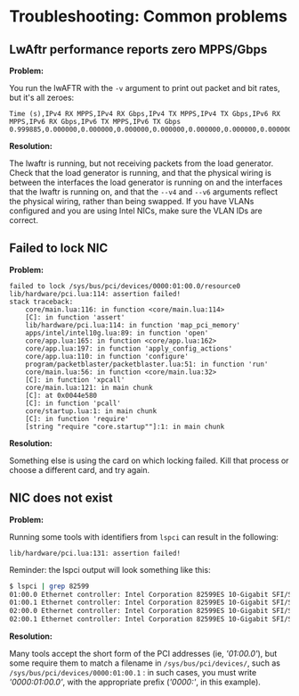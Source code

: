 # Troubleshooting: Common problems

## LwAftr performance reports zero MPPS/Gbps

**Problem:**

You run the lwAFTR with the `-v` argument to print out packet and bit rates, but it's all zeroes:

```
Time (s),IPv4 RX MPPS,IPv4 RX Gbps,IPv4 TX MPPS,IPv4 TX Gbps,IPv6 RX MPPS,IPv6 RX Gbps,IPv6 TX MPPS,IPv6 TX Gbps
0.999885,0.000000,0.000000,0.000000,0.000000,0.000000,0.000000,0.000000,0.000000
```

**Resolution:**

The lwaftr is running, but not receiving packets from the load generator.
Check that the load generator is running, and that the physical wiring is
between the interfaces the load generator is running on and the interfaces
that the lwaftr is running on, and that the `--v4` and `--v6` arguments
reflect the physical wiring, rather than being swapped.  If you have VLANs configured
and you are using Intel NICs, make sure the VLAN IDs are correct.

## Failed to lock NIC

**Problem:**

```
failed to lock /sys/bus/pci/devices/0000:01:00.0/resource0
lib/hardware/pci.lua:114: assertion failed!
stack traceback:
    core/main.lua:116: in function <core/main.lua:114>
    [C]: in function 'assert'
    lib/hardware/pci.lua:114: in function 'map_pci_memory'
    apps/intel/intel10g.lua:89: in function 'open'
    core/app.lua:165: in function <core/app.lua:162>
    core/app.lua:197: in function 'apply_config_actions'
    core/app.lua:110: in function 'configure'
    program/packetblaster/packetblaster.lua:51: in function 'run'
    core/main.lua:56: in function <core/main.lua:32>
    [C]: in function 'xpcall'
    core/main.lua:121: in main chunk
    [C]: at 0x0044e580
    [C]: in function 'pcall'
    core/startup.lua:1: in main chunk
    [C]: in function 'require'
    [string "require "core.startup""]:1: in main chunk
```

**Resolution:**

Something else is using the card on which locking failed. Kill that process or
choose a different card, and try again.

## NIC does not exist

**Problem:**

Running some tools with identifiers from `lspci` can result in the following:

```
lib/hardware/pci.lua:131: assertion failed!
```

Reminder: the lspci output will look something like this:

```bash
$ lspci | grep 82599
01:00.0 Ethernet controller: Intel Corporation 82599ES 10-Gigabit SFI/SFP+
01:00.1 Ethernet controller: Intel Corporation 82599ES 10-Gigabit SFI/SFP+
02:00.0 Ethernet controller: Intel Corporation 82599ES 10-Gigabit SFI/SFP+
02:00.1 Ethernet controller: Intel Corporation 82599ES 10-Gigabit SFI/SFP+
```

**Resolution:**

Many tools accept the short form of the PCI addresses (ie, _'01:00.0'_), but
some require them to match a filename in
`/sys/bus/pci/devices/`, such as `/sys/bus/pci/devices/0000:01:00.1` : in such
cases, you must write _'0000:01:00.0'_, with the appropriate prefix (_'0000:'_,
in this example).
